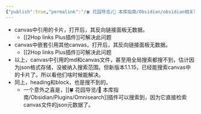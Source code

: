 ```yaml
---
{"publish":true,"permalink":"/🍀 花园导览/🧰 本库指南/Obsidian/obsidian相关笔记/obsidian canvas当前的致命缺陷.md","title":"obsidian canvas当前的致命缺陷","created":"2023-02-27","modified":"2024-08-09","published":"2025-07-10T22:05:10.573+08:00","cssclasses":""}
---
```



- canvas中引用的卡片，打开后，其反向链接面板无数据。
	- [[2Hop links Plus插件]]可解决此问题
- canvas中嵌套引用其他canvas，打开后，其反向链接面板无数据。
	- [[2Hop links Plus插件]]可解决此问题
- 以上，canvas中引用的md和canvas文件，甚至用全局搜索都搜不到，估计因为json格式存储，没被纳入搜索范围。但新版本1.1.15，已经能搜索canvas中的卡片了。所以看他们啥时候能解决。
- 同上，heading和block，也是搜不到的。
	- 一个意外之喜是，[[🍀 花园导览/🧰 本库指南/Obsidian/Plugins/Omnisearch]]插件可以搜索到，因为它直接检索canvas文件的json元数据了。